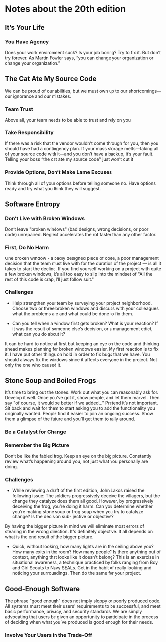 # Notes about the 20th edition


## It’s Your Life

### You Have Agency
Does your work environment suck? Is your job boring? Try to fix it. But don’t try forever. As Martin Fowler says, “you can change your organization or change your organization.”

## The Cat Ate My Source Code

We can be proud of our abilities, but we must own up to our shortcomings—our ignorance and our mistakes.

### Team Trust

Above all, your team needs to be able to trust and rely on you



### Take Responsibility

If there was a risk that the vendor wouldn’t come through for you, then you should have had a contingency plan. If your mass storage melts—taking all of your source code with it—and you don’t have a backup, it’s your fault. Telling your boss “the cat ate my source code’’ just won’t cut it


### Provide Options, Don’t Make Lame Excuses

Think through all of your options before telling someone no. Have options ready and try what you think they will suggest.


## Software Entropy

### Don’t Live with Broken Windows

Don’t leave "broken windows" (bad designs, wrong decisions, or poor code) unrepaired.
Neglect accelerates the rot faster than any other factor.

### First, Do No Harm

One broken window - a badly designed piece of code, a poor management decision that the team must live with for the duration of the project — is all it takes to start the decline. If you find yourself working on a project with quite a few broken windows, it’s all too easy to slip into the mindset of "All the rest of this code is crap, I’ll just follow suit."

### Challenges

- Help strengthen your team by surveying your project neighborhood. Choose two or three broken windows and discuss with your colleagues what the problems are and what could be done to fix them.

- Can you tell when a window first gets broken? What is your reaction? If it was the result of someone else’s decision, or a management edict, what can you do about it?

It can be hard to notice at first but keeping an eye on the code and thinking ahead makes planning for broken windows easier.
My first reaction is to fix it. I have put other things on hold in order to fix bugs that we have.
You should always fix the windows since it affects everyone in the project. Not only the one who caused it.



## Stone Soup and Boiled Frogs


It’s time to bring out the stones. Work out what you can reasonably ask for. Develop it well. Once you’ve got it, show people, and let them marvel. Then say "of course, it would be better if we added..." Pretend it’s not important. Sit back and wait for them to start asking you to add the functionality you originally wanted. People find it easier to join an ongoing success. Show them a glimpse of the future and you’ll get them to rally around.

### Be a Catalyst for Change


### Remember the Big Picture

Don’t be like the fabled frog. Keep an eye on the big picture. Constantly review what’s happening around you, not just what you personally are doing.

### Challenges

- While reviewing a draft of the first edition, John Lakos raised the following issue: The soldiers progressively deceive the villagers, but the change they catalyze does them all good. However, by progressively deceiving the frog, you’re doing it harm. Can you determine whether you’re making stone soup or frog soup when you try to catalyze change? Is the decision sub- jective or objective?

By having the bigger picture in mind we will eliminate most errors of stearing in the wrong direction. It's definitely objective. It all depends on what is the end result of the bigger picture.

- Quick, without looking, how many lights are in the ceiling above you? How many exits in the room? How many people? Is there anything out of context, anything that looks like it doesn’t belong? This is an exercise in situational awareness, a technique practiced by folks ranging from Boy and Girl Scouts to Navy SEALs. Get in the habit of really looking and noticing your surroundings. Then do the same for your project.

## Good-Enough Software

The phrase "good enough" does not imply sloppy or poorly produced code. All systems must meet their users' requirements to be successful, and meet basic performance, privacy, and security standards. We are simply advocating that users be given an opportunity to participate in the process of deciding when what you’ve produced is good enough for their needs.

### Involve Your Users in the Trade-Off








